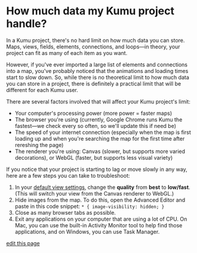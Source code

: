 # How much data my Kumu project handle?

In a Kumu project, there's no hard limit on how much data you can store. Maps, views, fields, elements, connections, and loops—in theory, your project can fit as many of each item as you want.

However, if you've ever imported a large list of elements and connections into a map, you've probably noticed that the animations and loading times start to slow down. So, while there is no theoretical limit to how much data you can store in a project, there is definitely a practical limit that will be different for each Kumu user.

There are several factors involved that will affect your Kumu project's limit:

- Your computer's processing power (more power = faster maps)
- The browser you're using (currently, Google Chrome runs Kumu the fastest—we check every so often, so we'll update this if need be)
- The speed of your internet connection (especially when the map is first loading up and when you're searching the map for the first time after rereshing the page)
- The renderer you're using: Canvas (slower, but supports more varied decorations), or WebGL (faster, but supports less visual variety)

If you notice that your project is starting to lag or move slowly in any way, here are a few steps you can take to troubleshoot:
1. In your [default view settings](/guides/default-view-settings.html), change the **quality** from **best** to **low/fast**. (This will switch your view from the Canvas renderer to WebGL.)
1. Hide images from the map. To do this, open the Advanced Editor and paste in this code snippet: `* { image-visibility: hidden; }`
1. Close as many browser tabs as possible.
1. Exit any applications on your computer that are using a lot of CPU. On Mac, you can use the built-in Activity Monitor tool to help find those applications, and on Windows, you can use Task Manager.

<span class="edit-link"><a href="https://github.com/kumu/docs/blob/master/faq/how-much-data-can-kumu-handle.md" target="_blank"><i class="fa fa-github"></i> edit this page</a></span>
